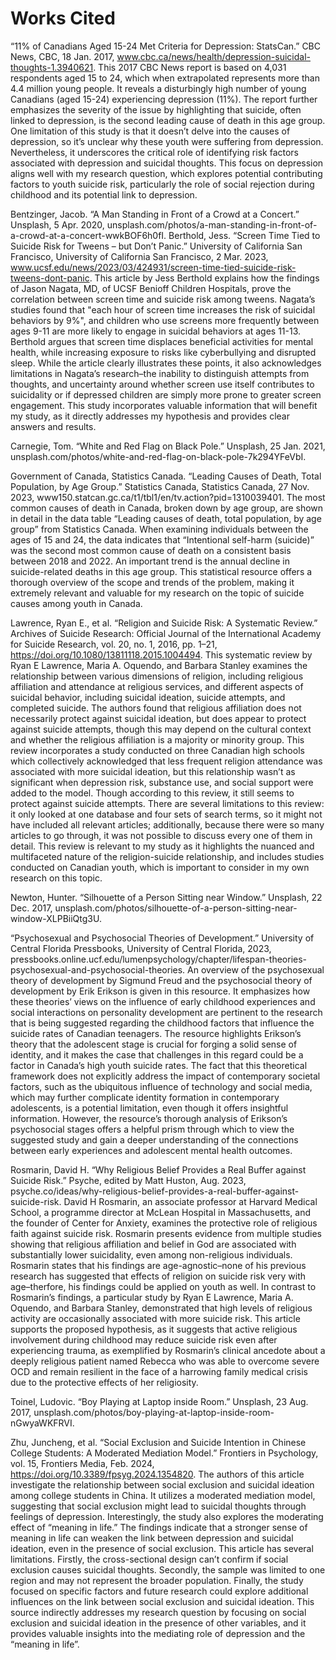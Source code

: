 # Works Cited
“11% of Canadians Aged 15-24 Met Criteria for Depression: StatsCan.” CBC News, CBC, 18 Jan. 2017, www.cbc.ca/news/health/depression-suicidal-thoughts-1.3940621. This 2017 CBC News report is based on 4,031 respondents aged 15 to 24, which when extrapolated represents more than 4.4 million young people. It reveals a disturbingly high number of young Canadians (aged 15-24) experiencing depression (11%). The report further emphasizes the severity of the issue by highlighting that suicide, often linked to depression, is the second leading cause of death in this age group. One limitation of this study is that it doesn’t delve into the causes of depression, so it’s unclear why these youth were suffering from depression. Nevertheless, it underscores the critical role of identifying risk factors associated with depression and suicidal thoughts. This focus on depression aligns well with my research question, which explores potential contributing factors to youth suicide risk, particularly the role of social rejection during childhood and its potential link to depression.

Bentzinger, Jacob. “A Man Standing in Front of a Crowd at a Concert.” Unsplash, 5 Apr. 2020, unsplash.com/photos/a-man-standing-in-front-of-a-crowd-at-a-concert-wwkBOF6h0fI.
Berthold, Jess. “Screen Time Tied to Suicide Risk for Tweens – but Don’t Panic.” University of California San Francisco, University of California San Francisco, 2 Mar. 2023, www.ucsf.edu/news/2023/03/424931/screen-time-tied-suicide-risk-tweens-dont-panic. This article by Jess Berthold explains how the findings of Jason Nagata, MD, of UCSF Benioff Children Hospitals, prove the correlation between screen time and suicide risk among tweens. Nagata’s studies found that "each hour of screen time increases the risk of suicidal behaviors by 9%", and children who use screens more frequently between ages 9-11 are more likely to engage in suicidal behaviors at ages 11-13. Berthold argues that screen time displaces beneficial activities for mental health, while increasing exposure to risks like cyberbullying and disrupted sleep. While the article clearly illustrates these points, it also acknowledges limitations in Nagata’s research–the inability to distinguish attempts from thoughts, and uncertainty around whether screen use itself contributes to suicidality or if depressed children are simply more prone to greater screen engagement. This study incorporates valuable information that will benefit my study, as it directly addresses my hypothesis and provides clear answers and results.

Carnegie, Tom. “White and Red Flag on Black Pole.” Unsplash, 25 Jan. 2021, unsplash.com/photos/white-and-red-flag-on-black-pole-7k294YFeVbI.

Government of Canada, Statistics Canada. “Leading Causes of Death, Total Population, by Age Group.” Statistics Canada, Statistics Canada, 27 Nov. 2023, www150.statcan.gc.ca/t1/tbl1/en/tv.action?pid=1310039401. The most common causes of death in Canada, broken down by age group, are shown in detail in the data table “Leading causes of death, total population, by age group” from Statistics Canada. When examining individuals between the ages of 15 and 24, the data indicates that “Intentional self-harm (suicide)” was the second most common cause of death on a consistent basis between 2018 and 2022. An important trend is the annual decline in suicide-related deaths in this age group. This statistical resource offers a thorough overview of the scope and trends of the problem, making it extremely relevant and valuable for my research on the topic of suicide causes among youth in Canada. 

Lawrence, Ryan E., et al. “Religion and Suicide Risk: A Systematic Review.” Archives of Suicide Research: Official Journal of the International Academy for Suicide Research, vol. 20, no. 1, 2016, pp. 1–21, https://doi.org/10.1080/13811118.2015.1004494. This systematic review by Ryan E Lawrence, Maria A. Oquendo, and Barbara Stanley examines the relationship between various dimensions of religion, including religious affiliation and attendance at religious services, and different aspects of suicidal behavior, including suicidal ideation, suicide attempts, and completed suicide. The authors found that religious affiliation does not necessarily protect against suicidal ideation, but does appear to protect against suicide attempts, though this may depend on the cultural context and whether the religious affiliation is a majority or minority group. This review incorporates a study conducted on three Canadian high schools which collectively acknowledged that less frequent religion attendance was associated with more suicidal ideation, but this relationship wasn’t as significant when depression risk, substance use, and social support were added to the model. Though according to this review, it still seems to protect against suicide attempts. There are several limitations to this review: it only looked at one database and four sets of search terms, so it might not have included all relevant articles; additionally, because there were so many articles to go through, it was not possible to discuss every one of them in detail. This review is relevant to my study as it highlights the nuanced and multifaceted nature of the religion-suicide relationship, and includes studies conducted on Canadian youth, which is important to consider in my own research on this topic.

Newton, Hunter. “Silhouette of a Person Sitting near Window.” Unsplash, 22 Dec. 2017, unsplash.com/photos/silhouette-of-a-person-sitting-near-window-XLPBiiQtg3U.

“Psychosexual and Psychosocial Theories of Development.” University of Central Florida Pressbooks, University of Central Florida, 2023, pressbooks.online.ucf.edu/lumenpsychology/chapter/lifespan-theories-psychosexual-and-psychosocial-theories. An overview of the psychosexual theory of development by Sigmund Freud and the psychosocial theory of development by Erik Erikson is given in this resource. It emphasizes how these theories’ views on the influence of early childhood experiences and social interactions on personality development are pertinent to the research that is being suggested regarding the childhood factors that influence the suicide rates of Canadian teenagers. The resource highlights Erikson’s theory that the adolescent stage is crucial for forging a solid sense of identity, and it makes the case that challenges in this regard could be a factor in Canada’s high youth suicide rates. The fact that this theoretical framework does not explicitly address the impact of contemporary societal factors, such as the ubiquitous influence of technology and social media, which may further complicate identity formation in contemporary adolescents, is a potential limitation, even though it offers insightful information. However, the resource’s thorough analysis of Erikson’s psychosocial stages offers a helpful prism through which to view the suggested study and gain a deeper understanding of the connections between early experiences and adolescent mental health outcomes.

Rosmarin, David H. “Why Religious Belief Provides a Real Buffer against Suicide Risk.” Psyche, edited by Matt Huston, Aug. 2023, psyche.co/ideas/why-religious-belief-provides-a-real-buffer-against-suicide-risk. David H Rosmarin, an associate professor at Harvard Medical School, a programme director at McLean Hospital in Massachusetts, and the founder of Center for Anxiety, examines the protective role of religious faith against suicide risk. Rosmarin presents evidence from multiple studies showing that religious affiliation and belief in God are associated with substantially lower suicidality, even among non-religious individuals. Rosmarin states that his findings are age-agnostic–none of his previous research has suggested that effects of religion on suicide risk very with age–therfore, his findings could be applied on youth as well. In contrast to Rosmarin’s findings, a particular study by Ryan E Lawrence, Maria A. Oquendo, and Barbara Stanley, demonstrated that high levels of religious activity are occasionally associated with more suicide risk. This article supports the proposed hypothesis, as it suggests that active religious involvement during childhood may reduce suicide risk even after experiencing trauma, as exemplified by Rosmarin’s clinical ancedote about a deeply religious patient named Rebecca who was able to overcome severe OCD and remain resilient in the face of a harrowing family medical crisis due to the protective effects of her religiosity.

Toinel, Ludovic. “Boy Playing at Laptop inside Room.” Unsplash, 23 Aug. 2017, unsplash.com/photos/boy-playing-at-laptop-inside-room-nGwyaWKFRVI.

Zhu, Juncheng, et al. “Social Exclusion and Suicide Intention in Chinese College Students: A Moderated Mediation Model.” Frontiers in Psychology, vol. 15, Frontiers Media, Feb. 2024, https://doi.org/10.3389/fpsyg.2024.1354820. The authors of this article investigate the relationship between social exclusion and suicidal ideation among college students in China. It utilizes a moderated mediation model, suggesting that social exclusion might lead to suicidal thoughts through feelings of depression. Interestingly, the study also explores the moderating effect of “meaning in life.” The findings indicate that a stronger sense of meaning in life can weaken the link between depression and suicidal ideation, even in the presence of social exclusion. This article has several limitations. Firstly, the cross-sectional design can’t confirm if social exclusion causes suicidal thoughts. Secondly, the sample was limited to one region and may not represent the broader population. Finally, the study focused on specific factors and future research could explore additional influences on the link between social exclusion and suicidal ideation. This source indirectly addresses my research question by focusing on social exclusion and suicidal ideation in the presence of other variables, and it provides valuable insights into the mediating role of depression and the “meaning in life”.

